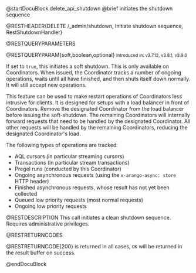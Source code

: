@startDocuBlock delete_api_shutdown
@brief initiates the shutdown sequence

@RESTHEADER{DELETE /_admin/shutdown, Initiate shutdown sequence, RestShutdownHandler}

@RESTQUERYPARAMETERS

@RESTQUERYPARAM{soft,boolean,optional}
<small>Introduced in: v3.7.12, v3.8.1, v3.9.0</small>

If set to `true`, this initiates a soft shutdown. This is only available
on Coordinators. When issued, the Coordinator tracks a number of ongoing
operations, waits until all have finished, and then shuts itself down
normally. It will still accept new operations.

This feature can be used to make restart operations of Coordinators less
intrusive for clients. It is designed for setups with a load balancer in front
of Coordinators. Remove the designated Coordinator from the load balancer before
issuing the soft-shutdown. The remaining Coordinators will internally forward
requests that need to be handled by the designated Coordinator. All other
requests will be handled by the remaining Coordinators, reducing the designated
Coordinator's load.

The following types of operations are tracked:

 - AQL cursors (in particular streaming cursors)
 - Transactions (in particular stream transactions)
 - Pregel runs (conducted by this Coordinator)
 - Ongoing asynchronous requests (using the `x-arango-async: store` HTTP header)
 - Finished asynchronous requests, whose result has not yet been
   collected
 - Queued low priority requests (most normal requests)
 - Ongoing low priority requests

@RESTDESCRIPTION
This call initiates a clean shutdown sequence. Requires administrative privileges.

@RESTRETURNCODES

@RESTRETURNCODE{200}
is returned in all cases, `OK` will be returned in the result buffer on success.

@endDocuBlock
